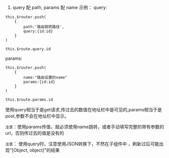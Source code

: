 1. query 配 path, params 配 name
示例：
query:
```
this.$router.push(
    {
        path:'路由跳转路径',
        query:{id:id}
    }
)

this.$route.query.id
```
params:
```
this.$router.push(
    {
        name:"路由设置的name"
        params:{id:id}
    }
)

this.$route.params.id
```
使用query相当于是get请求,传过去的数值在地址栏中是可见的,params相当于是post,参数不会在地址栏中显示。

``注意``：使用params传值，就必须使用name跳转，或者手动填写完整的带有参数的url，否则传过去的值是没有的

``注意``： 使用query时，注意使用JSON转换下，不然在子组件中 ，刷新过后可能出现"[Object, object]"的结果
